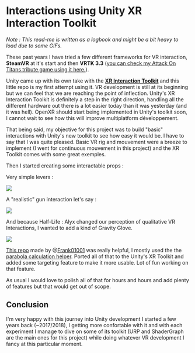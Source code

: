 # Interactions using Unity XR Interaction Toolkit

*Note : This read-me is written as a logbook and might be a bit heavy to load due to some GIFs.*

These past years I have tried a few different frameworks for VR interaction, **SteamVR** at it's start and then **VRTK 3.3** ([you can check my Attack On Titans tribute game using it here.](https://github.com/Hydeo/Attack-On-Titans-VR)).

Unity came up with its own take with the **[XR Interaction Toolkit](https://docs.unity3d.com/Packages/com.unity.xr.interaction.toolkit@0.9/manual/index.html)** and this little repo is my first attempt using it.
VR development is still at its beginning but we can feel that we are reaching the point of inflection. Unity's XR Interaction Toolkit is definitely a step in the right direction, handling all the different hardware out there is a lot easier today than it was yesterday (and it was hell).
OpenXR should start being implemented in Unity's toolkit soon, I cannot wait to see how this will improve multiplatform développement.

That being said, my objective for this project was to build "basic" interactions with Unity's new toolkit to see how easy it would be. I have to say that I was quite pleased. 
Basic VR rig and mouvement were a breeze to implement (I went for continuous mouvement in this project) and the XR Toolkit comes with some great exemples.

Then I started creating some interactable props :

Very simple levers : 

![](Gif/LeverInteraction.gif)

A "realistic" gun interaction let's say :

![](Gif/GunInteraction-compressed.gif)

And because Half-Life : Alyx changed our perception of qualitative VR Interactions, I wanted to add a kind of Gravity Glove.

![](Gif/GravityGlove-compressed.gif)

[This repo](https://github.com/Frank01001/Unity---HL-A-Gravity-Gloves-Basic-Implementation) made by @[Frank01001](https://github.com/Frank01001) was really helpful, I mostly used the the [parabola calculation helper](https://github.com/Frank01001/Unity---HL-A-Gravity-Gloves-Basic-Implementation/blob/master/Game%20Assets/Scripts/ComplementarCalculations.cs). 
Ported all of that to the Unity's XR Toolkit and added some targeting feature to make it more usable. 
Lot of fun working on that feature.

As usual I would love to polish all of that for hours and hours and add plenty of features but that would get out of scope.

## Conclusion
I'm very happy with this journey into Unity development I started a few years back (~2017/2018), I getting more confortable with it and with each experiment I manage to dive on some of its toolkit (URP and ShaderGraph are the main ones for this project) while doing whatever VR development I fancy at this particular moment.
